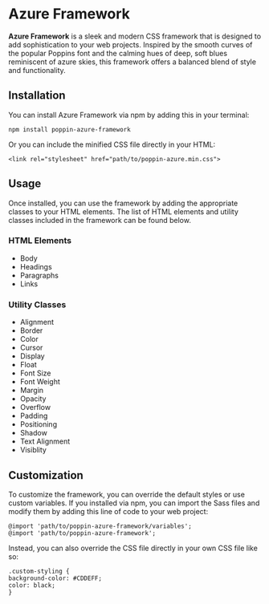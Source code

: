 # Azure Framework
**Azure Framework** is a sleek and modern CSS framework that is designed to add sophistication to your web projects. Inspired by the smooth curves of the popular Poppins font and the calming hues of deep, soft blues reminiscent of azure skies, this framework offers a balanced blend of style and functionality.

## Installation
You can install Azure Framework via npm by adding this in your terminal:
```
npm install poppin-azure-framework
```

Or you can include the minified CSS file directly in your HTML:
```
<link rel="stylesheet" href="path/to/poppin-azure.min.css">
```

## Usage
Once installed, you can use the framework by adding the appropriate classes to your HTML elements. The list of HTML elements and utility classes included in the framework can be found below.

### HTML Elements
* Body
* Headings
* Paragraphs
* Links

### Utility Classes
* Alignment
* Border
* Color
* Cursor
* Display
* Float
* Font Size
* Font Weight
* Margin
* Opacity
* Overflow
* Padding
* Positioning
* Shadow
* Text Alignment
* Visiblity

## Customization
To customize the framework, you can override the default styles or use custom variables. If you installed via npm, you can import the Sass files and modify them by adding this line of code to your web project:
```
@import 'path/to/poppin-azure-framework/variables';
@import 'path/to/poppin-azure-framework';
```

Instead, you can also override the CSS file directly in your own CSS file like so:
```
.custom-styling {
background-color: #CDDEFF;
color: black;
}
```